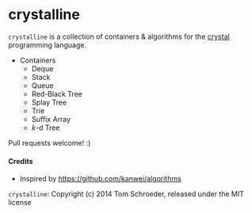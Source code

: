 crystalline
===========

`crystalline` is a collection of containers & algorithms for the [crystal](https://github.com/manastech/crystal) programming language.

- Containers
  - Deque
  - Stack
  - Queue
  - Red-Black Tree
  - Splay Tree
  - Trie
  - Suffix Array
  - _k_-d Tree

Pull requests welcome! :)

#### Credits
- Inspired by https://github.com/kanwei/algorithms

`crystalline`: Copyright (c) 2014 Tom Schroeder, released under the MIT license

